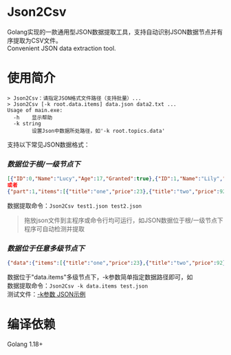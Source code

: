# Json2Csv
Golang实现的一款通用型JSON数据提取工具，支持自动识别JSON数据节点并有序提取为CSV文件。  
Convenient JSON data extraction tool.

# 使用简介
```
> Json2Csv：请指定JSON格式文件路径（支持批量）...
> Json2Csv [-k root.data.items] data.json data2.txt ...
Usage of main.exe:
  -h    显示帮助
  -k string
        设置Json中数据所处路径，如'-k root.topics.data'
```  

支持以下常见JSON数据格式：  
### *数据位于根/一级节点下*
```json
[{"ID":0,"Name":"Lucy","Age":17,"Granted":true},{"ID":1,"Name":"Lily","Age":20,"Granted":false}]
或者
{"part":1,"items":[{"title":"one","price":23},{"title":"two","price":92},{"title":"three","price":5623}]}
```
数据提取命令：`Json2Csv test1.json test2.json`
> 拖放json文件到主程序或命令行均可运行，如JSON数据位于根/一级节点下程序可自动检测并提取
### *数据位于任意多级节点下*
```json
{"data":{"items":[{"title":"one","price":23},{"title":"two","price":92},{"title":"three","price":5623}]}}
```
数据位于"data.items"多级节点下，-k参数简单指定数据路径即可，如  
数据提取命令：`Json2Csv -k data.items test.json`  
测试文件：[-k参数 JSON示例](https://danjuanfunds.com/djapi/v3/filter/fund?type=1&order_by=2y&size=200&page=1)  
# 编译依赖
Golang 1.18+
